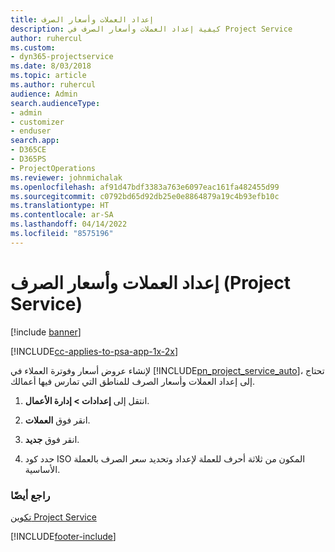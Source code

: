 ```yaml
---
title: إعداد العملات وأسعار الصرف
description: كيفية إعداد العملات وأسعار الصرف في Project Service
author: ruhercul
ms.custom:
- dyn365-projectservice
ms.date: 8/03/2018
ms.topic: article
ms.author: ruhercul
audience: Admin
search.audienceType:
- admin
- customizer
- enduser
search.app:
- D365CE
- D365PS
- ProjectOperations
ms.reviewer: johnmichalak
ms.openlocfilehash: af91d47bdf3383a763e6097eac161fa482455d99
ms.sourcegitcommit: c0792bd65d92db25e0e8864879a19c4b93efb10c
ms.translationtype: HT
ms.contentlocale: ar-SA
ms.lasthandoff: 04/14/2022
ms.locfileid: "8575196"
---
```

# <a name="set-up-currencies-and-exchange-rates-project-service"></a>إعداد العملات وأسعار الصرف (Project Service)

[!include [banner](../includes/psa-now-project-operations.md)]

[!INCLUDE[cc-applies-to-psa-app-1x-2x](../includes/cc-applies-to-psa-app-1x-2x.md)]

لإنشاء عروض أسعار وفوترة العملاء في [!INCLUDE[pn_project_service_auto](../includes/pn-project-service-auto.md)]، تحتاج إلى إعداد العملات وأسعار الصرف للمناطق التي تمارس فيها أعمالك.  
  
1.  انتقل إلى **إعدادات > إدارة الأعمال**.  
  
2.  انقر فوق **العملات‏‎**.  
  
3.  انقر فوق **جديد**.  
  
4.  حدد كود ISO المكون من ثلاثة أحرف للعملة لإعداد وتحديد سعر الصرف بالعملة الأساسية.  
  
### <a name="see-also"></a>راجع أيضًا  
 [تكوين Project Service](../psa/configure.md)


[!INCLUDE[footer-include](../includes/footer-banner.md)]
